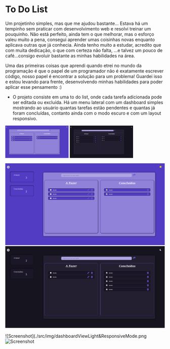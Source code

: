 # To Do List

Um projetinho simples, mas que me ajudou bastante...
Estava há um tempinho sem praticar com desenvolvimento web e resolvi treinar um pouquinho.
Não está perfeito, ainda tem o que melhorar, mas o esforço valeu muito a pena, consegui aprender umas coisinhas novas enquanto aplicava outras que já conhecia. Ainda tenho muito a estudar, acredito que com muita dedicação, o que com certeza não falta, ...e talvez um pouco de café...consigo evoluir bastante as minhas habilidades na área.

Uma das primeiras coisas que aprendi quando etrei no mundo da programação é que o papel de um programador não é exatamente escrever código, nosso papel é encontrar a solução para um problema! Guardei isso e estou levando para frente, desenvolvendo minhas habilidades para poder aplicar esse pensamento :)




* O projeto consiste em uma to do list, onde cada tarefa adicionada pode ser editada ou excluída. Há um menu lateral com um dashboard simples mostrando ao usuário quantas tarefas estão pendentes e quantas já foram concluídas, contanto ainda com o modo escuro e com um layout responsivo.


<img src="./src/img/mainViewLightMode.png" alt="Tela Principal Modo Claro" width="200"/>
<img src="./src/img/mainViewDarkMode.png" alt="Tela Principal Modo Escuro" width="200"/>


![Screenshot](./src/img/dashboardViewLightMode.png) ![Screenshot](./src/img/dashboardViewDarkMode.png)


![Screenshot](./src/img/dashboardViewLight&ResponsiveMode.png ![Screenshot](./src/img/dashboardViewDark&6ResponsiveMode.png)